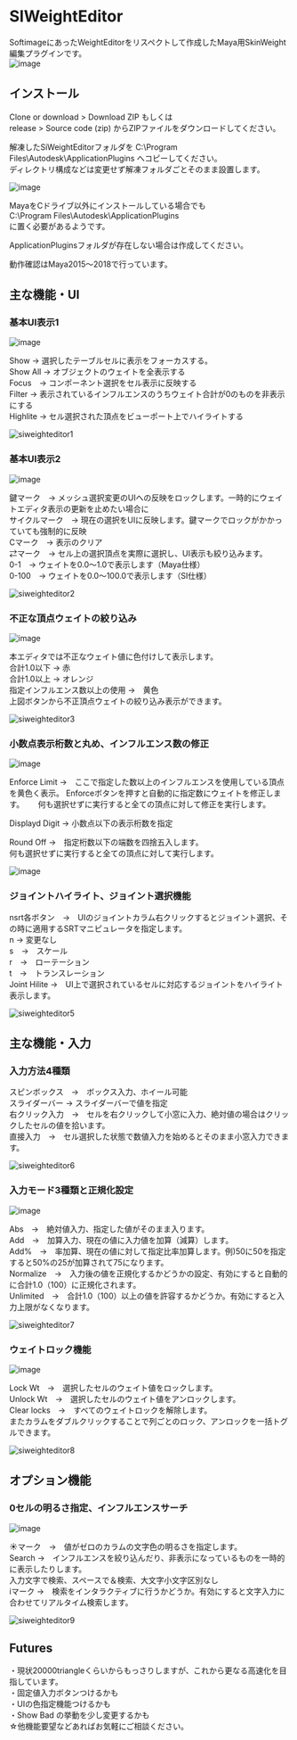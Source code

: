 # SIWeightEditor
SoftimageにあったWeightEditorをリスペクトして作成したMaya用SkinWeight編集プラグインです。  
![image](https://user-images.githubusercontent.com/28256498/41656611-8d04f67a-74cb-11e8-856d-c365d2957ed6.png)

## インストール

Clone or download > Download ZIP もしくは  
release > Source code (zip) からZIPファイルをダウンロードしてください。  

解凍したSiWeightEditorフォルダを C:\Program Files\Autodesk\ApplicationPlugins へコピーしてください。  
ディレクトリ構成などは変更せず解凍フォルダごとそのまま設置します。  

![image](https://user-images.githubusercontent.com/28256498/41656276-639ab2d0-74ca-11e8-8be2-3c26f8a17927.png)

MayaをCドライブ以外にインストールしている場合でも  
C:\Program Files\Autodesk\ApplicationPlugins  
に置く必要があるようです。  

ApplicationPluginsフォルダが存在しない場合は作成してください。  

動作確認はMaya2015～2018で行っています。  

## 主な機能・UI

### 基本UI表示1
![image](https://user-images.githubusercontent.com/28256498/41656766-14a74cae-74cc-11e8-8226-e19d64a98ae2.png)

Show → 選択したテーブルセルに表示をフォーカスする。  
Show All → オブジェクトのウェイトを全表示する  
Focus　→ コンポーネント選択をセル表示に反映する  
Filter → 表示されているインフルエンスのうちウェイト合計が0のものを非表示にする  
Highlite → セル選択された頂点をビューポート上でハイライトする  

![siweighteditor1](https://user-images.githubusercontent.com/28256498/41657246-b371c3e0-74cd-11e8-8dbd-5a5b3828902c.gif)

### 基本UI表示2
![image](https://user-images.githubusercontent.com/28256498/41657474-6d59d6d0-74ce-11e8-964c-095097aeb6a3.png)

鍵マーク　→ メッシュ選択変更のUIへの反映をロックします。一時的にウェイトエディタ表示の更新を止めたい場合に  
サイクルマーク　→ 現在の選択をUIに反映します。鍵マークでロックがかかっていても強制的に反映  
Cマーク　→ 表示のクリア  
⇄マーク　→ セル上の選択頂点を実際に選択し、UI表示も絞り込みます。  
0-1　→ ウェイトを0.0～1.0で表示します（Maya仕様）  
0-100　→ ウェイトを0.0～100.0で表示します（SI仕様）  

![siweighteditor2](https://user-images.githubusercontent.com/28256498/41657833-95a15ab8-74cf-11e8-883c-27eb48edcd21.gif)

### 不正な頂点ウェイトの絞り込み
![image](https://user-images.githubusercontent.com/28256498/41658281-dcc32786-74d0-11e8-8d9e-b0eccb5785b3.png)

本エディタでは不正なウェイト値に色付けして表示します。  
合計1.0以下 → 赤  
合計1.0以上 → オレンジ  
指定インフルエンス数以上の使用 →　黄色  
上図ボタンから不正頂点ウェイトの絞り込み表示ができます。  

![siweighteditor3](https://user-images.githubusercontent.com/28256498/41658498-78b4f0f2-74d1-11e8-9ea2-7762382a7ee6.gif)

### 小数点表示桁数と丸め、インフルエンス数の修正
![image](https://user-images.githubusercontent.com/28256498/41657816-8c1e1706-74cf-11e8-8a4d-5c54bbbdb838.png)

Enforce Limit →　ここで指定した数以上のインフルエンスを使用している頂点を黄色く表示。
Enforceボタンを押すと自動的に指定数にウェイトを修正します。　　
何も選択せずに実行すると全ての頂点に対して修正を実行します。  

Displayd Digit → 小数点以下の表示桁数を指定  

Round Off →　指定桁数以下の端数を四捨五入します。  
何も選択せずに実行すると全ての頂点に対して実行します。  

![image](https://user-images.githubusercontent.com/28256498/41659037-2905c37c-74d3-11e8-8d57-7ef070a6ed94.png)

### ジョイントハイライト、ジョイント選択機能
nsrt各ボタン　→　UIのジョイントカラム右クリックするとジョイント選択、その時に適用するSRTマニピュレータを指定します。  
n → 変更なし  
s　→　スケール  
r　→　ローテーション  
t　→　トランスレーション  
Joint Hilite →　UI上で選択されているセルに対応するジョイントをハイライト表示します。 

![siweighteditor5](https://user-images.githubusercontent.com/28256498/41659884-732f4480-74d5-11e8-9fd4-677436ad6170.gif)

## 主な機能・入力

### 入力方法4種類  
スピンボックス　→　ボックス入力、ホイール可能  
スライダーバー → スライダーバーで値を指定  
右クリック入力　→　セルを右クリックして小窓に入力、絶対値の場合はクリックしたセルの値を拾います。  
直接入力　→　セル選択した状態で数値入力を始めるとそのまま小窓入力できます。  

![siweighteditor6](https://user-images.githubusercontent.com/28256498/41660292-a08124e8-74d6-11e8-8182-08b739b68564.gif)

### 入力モード3種類と正規化設定

![image](https://user-images.githubusercontent.com/28256498/41660048-eac2e02e-74d5-11e8-88c2-96a875f6fa80.png)

Abs　→　絶対値入力、指定した値がそのまま入ります。  
Add　→　加算入力、現在の値に入力値を加算（減算）します。  
Add%　→　率加算、現在の値に対して指定比率加算します。例)50に50を指定すると50%の25が加算されて75になります。  
Normalize　→　入力後の値を正規化するかどうかの設定、有効にすると自動的に合計1.0（100）に正規化されます。  
Unlimited　→　合計1.0（100）以上の値を許容するかどうか。有効にすると入力上限がなくなります。  

![siweighteditor7](https://user-images.githubusercontent.com/28256498/41660848-33edc672-74d8-11e8-98f4-463b333cae0f.gif)

### ウェイトロック機能

![image](https://user-images.githubusercontent.com/28256498/41660533-49fe4320-74d7-11e8-9b4e-308fdc654916.png)

Lock Wt　→　選択したセルのウェイト値をロックします。  
Unlock Wt　→　選択したセルのウェイト値をアンロックします。  
Clear locks　→　すべてのウェイトロックを解除します。  
またカラムをダブルクリックすることで列ごとのロック、アンロックを一括トグルできます。  

![siweighteditor8](https://user-images.githubusercontent.com/28256498/41661699-3fc866b2-74da-11e8-969c-1da1644da3a7.gif)

## オプション機能

### 0セルの明るさ指定、インフルエンスサーチ
![image](https://user-images.githubusercontent.com/28256498/41661612-12c4e19a-74da-11e8-8a9f-61b90b04f617.png)

☀マーク　→　値がゼロのカラムの文字色の明るさを指定します。  
Search →　インフルエンスを絞り込んだり、非表示になっているものを一時的に表示したりします。  
入力文字で検索、スペースで＆検索、大文字小文字区別なし  
iマーク →　検索をインタラクティブに行うかどうか。有効にすると文字入力に合わせてリアルタイム検索します。  

![siweighteditor9](https://user-images.githubusercontent.com/28256498/41662504-47b089fc-74dc-11e8-9bd5-aa5294c20491.gif)

## Futures
・現状20000triangleくらいからもっさりしますが、これから更なる高速化を目指しています。  
・固定値入力ボタンつけるかも  
・UIの色指定機能つけるかも  
・Show Bad の挙動を少し変更するかも  
☆他機能要望などあればお気軽にご相談ください。









